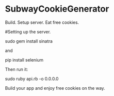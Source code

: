 # SubwayCookieGenerator
Build. Setup server. Eat free cookies.




#Setting up the server.

sudo gem install sinatra

and 

pip install selenium

Then run it: 

sudo ruby api.rb -o 0.0.0.0

Build your app and enjoy free cookies on the way. 
